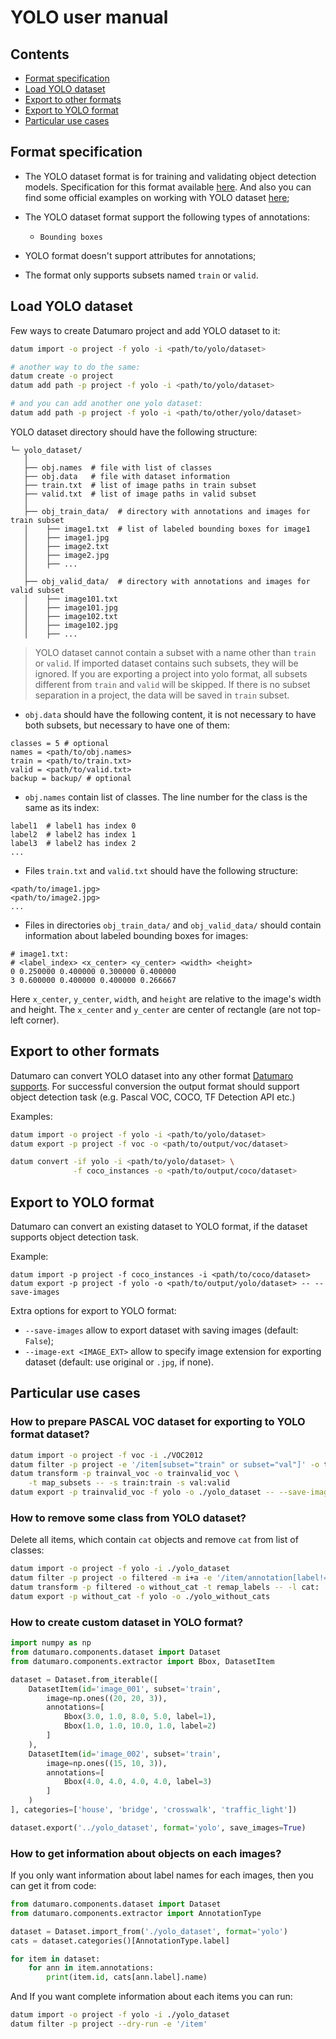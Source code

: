 # YOLO user manual

## Contents
- [Format specification](#format-specification)
- [Load YOLO dataset](#load-yolo-dataset)
- [Export to other formats](#export-to-other-formats)
- [Export to YOLO format](#export-to-yolo-format)
- [Particular use cases](#particular-use-cases)

## Format specification

- The YOLO dataset format is for training and validating object detection
models. Specification for this format available
[here](https://github.com/AlexeyAB/darknet#how-to-train-to-detect-your-custom-objects).
And also you can find some official examples on working with YOLO dataset
[here](https://pjreddie.com/darknet/yolo/);

- The YOLO dataset format support the following types of annotations:
  - `Bounding boxes`

- YOLO format doesn't support attributes for annotations;

- The format only supports subsets named `train` or `valid`.

## Load YOLO dataset

Few ways to create Datumaro project and add YOLO dataset to it:

```bash
datum import -o project -f yolo -i <path/to/yolo/dataset>

# another way to do the same:
datum create -o project
datum add path -p project -f yolo -i <path/to/yolo/dataset>

# and you can add another one yolo dataset:
datum add path -p project -f yolo -i <path/to/other/yolo/dataset>
```

YOLO dataset directory should have the following structure:

<!--lint disable fenced-code-flag-->
```
└─ yolo_dataset/
   │
   ├── obj.names  # file with list of classes
   ├── obj.data   # file with dataset information
   ├── train.txt  # list of image paths in train subset
   ├── valid.txt  # list of image paths in valid subset
   │
   ├── obj_train_data/  # directory with annotations and images for train subset
   │    ├── image1.txt  # list of labeled bounding boxes for image1
   │    ├── image1.jpg
   │    ├── image2.txt
   │    ├── image2.jpg
   │    ├── ...
   │
   ├── obj_valid_data/  # directory with annotations and images for valid subset
   │    ├── image101.txt
   │    ├── image101.jpg
   │    ├── image102.txt
   │    ├── image102.jpg
   │    ├── ...
```
> YOLO dataset cannot contain a subset with a name other than `train` or `valid`.
If imported dataset contains such subsets, they will be ignored.
If you are exporting a project into yolo format,
all subsets different from `train` and `valid` will be skipped.
If there is no subset separation in a project, the data
will be saved in `train` subset.

- `obj.data` should have the following content, it is not necessary to have both
subsets, but necessary to have one of them:
```
classes = 5 # optional
names = <path/to/obj.names>
train = <path/to/train.txt>
valid = <path/to/valid.txt>
backup = backup/ # optional
```
- `obj.names` contain list of classes.
The line number for the class is the same as its index:
```
label1  # label1 has index 0
label2  # label2 has index 1
label3  # label2 has index 2
...
```
- Files `train.txt` and `valid.txt` should have the following structure:
```
<path/to/image1.jpg>
<path/to/image2.jpg>
...
```
- Files in directories `obj_train_data/` and `obj_valid_data/`
should contain information about labeled bounding boxes
for images:
```
# image1.txt:
# <label_index> <x_center> <y_center> <width> <height>
0 0.250000 0.400000 0.300000 0.400000
3 0.600000 0.400000 0.400000 0.266667
```
Here `x_center`, `y_center`, `width`, and `height` are relative to the image's
width and height. The `x_center` and `y_center` are center of rectangle
(are not top-left corner).

## Export to other formats

Datumaro can convert YOLO dataset into any other format
[Datumaro supports](../docs/user_manual.md#supported-formats).
For successful conversion the output format should support
object detection task (e.g. Pascal VOC, COCO, TF Detection API etc.)

Examples:
```bash
datum import -o project -f yolo -i <path/to/yolo/dataset>
datum export -p project -f voc -o <path/to/output/voc/dataset>
```

```bash
datum convert -if yolo -i <path/to/yolo/dataset> \
              -f coco_instances -o <path/to/output/coco/dataset>
```

## Export to YOLO format

Datumaro can convert an existing dataset to YOLO format,
if the dataset supports object detection task.

Example:

```
datum import -p project -f coco_instances -i <path/to/coco/dataset>
datum export -p project -f yolo -o <path/to/output/yolo/dataset> -- --save-images
```

Extra options for export to YOLO format:

- `--save-images` allow to export dataset with saving images
(default: `False`);
- `--image-ext <IMAGE_EXT>` allow to specify image extension
for exporting dataset (default: use original or `.jpg`, if none).

## Particular use cases

### How to prepare PASCAL VOC dataset for exporting to YOLO format dataset?

```bash
datum import -o project -f voc -i ./VOC2012
datum filter -p project -e '/item[subset="train" or subset="val"]' -o trainval_voc
datum transform -p trainval_voc -o trainvalid_voc \
    -t map_subsets -- -s train:train -s val:valid
datum export -p trainvalid_voc -f yolo -o ./yolo_dataset -- --save-images
```

### How to remove some class from YOLO dataset?
Delete all items, which contain `cat` objects and remove
`cat` from list of classes:
```bash
datum import -o project -f yolo -i ./yolo_dataset
datum filter -p project -o filtered -m i+a -e '/item/annotation[label!="cat"]'
datum transform -p filtered -o without_cat -t remap_labels -- -l cat:
datum export -p without_cat -f yolo -o ./yolo_without_cats
```

### How to create custom dataset in YOLO format?
```python
import numpy as np
from datumaro.components.dataset import Dataset
from datumaro.components.extractor import Bbox, DatasetItem

dataset = Dataset.from_iterable([
    DatasetItem(id='image_001', subset='train',
        image=np.ones((20, 20, 3)),
        annotations=[
            Bbox(3.0, 1.0, 8.0, 5.0, label=1),
            Bbox(1.0, 1.0, 10.0, 1.0, label=2)
        ]
    ),
    DatasetItem(id='image_002', subset='train',
        image=np.ones((15, 10, 3)),
        annotations=[
            Bbox(4.0, 4.0, 4.0, 4.0, label=3)
        ]
    )
], categories=['house', 'bridge', 'crosswalk', 'traffic_light'])

dataset.export('../yolo_dataset', format='yolo', save_images=True)
```

### How to get information about objects on each images?

If you only want information about label names for each
images, then you can get it from code:
```python
from datumaro.components.dataset import Dataset
from datumaro.components.extractor import AnnotationType

dataset = Dataset.import_from('./yolo_dataset', format='yolo')
cats = dataset.categories()[AnnotationType.label]

for item in dataset:
    for ann in item.annotations:
        print(item.id, cats[ann.label].name)
```

And If you want complete information about each items you can run:
```bash
datum import -o project -f yolo -i ./yolo_dataset
datum filter -p project --dry-run -e '/item'
```
